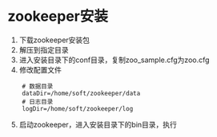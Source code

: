 # zookeeper安装
1. 下载zookeeper安装包
2. 解压到指定目录
3. 进入安装目录下的conf目录，复制zoo_sample.cfg为zoo.cfg
4. 修改配置文件
~~~
    # 数据目录
    dataDir=/home/soft/zookeeper/data
    # 日志目录
    logDir=/home/soft/zookeeper/log
~~~
5. 启动zookeeper，进入安装目录下的bin目录，执行
~~~ 
    
~~~